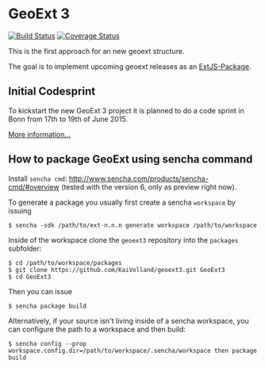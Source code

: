 # GeoExt 3

[![Build Status](https://travis-ci.org/KaiVolland/geoext3.svg?branch=master)](https://travis-ci.org/KaiVolland/geoext3) [![Coverage Status](https://coveralls.io/repos/KaiVolland/geoext3/badge.svg)](https://coveralls.io/r/KaiVolland/geoext3)

This is the first approach for an new geoext structure.

The goal is to implement upcoming geoext releases as an 
[ExtJS-Package](http://docs.sencha.com/cmd/5.x/cmd_packages/cmd_packages.html).

## Initial Codesprint
To kickstart the new GeoExt 3 project it is planned to do a code sprint in Bonn from 17th to 19th of June 2015.

[More information...](https://github.com/geoext/geoext3/wiki/GeoExt-3-Codesprint)

## How to package GeoExt using sencha command

Install `sencha cmd`: http://www.sencha.com/products/sencha-cmd/#overview (tested with the
version 6, only as preview right now).

To generate a package you usually first create a sencha `workspace` by issuing

```
$ sencha -sdk /path/to/ext-n.n.n generate workspace /path/to/workspace
```

Inside of the workspace clone the `geoext3` repository into the `packages` subfolder:

```
$ cd /path/to/workspace/packages
$ git clone https://github.com/KaiVolland/geoext3.git GeoExt3
$ cd GeoExt3
```

Then you can issue

```
$ sencha package build
```

Alternatively, if your source isn't living inside of a sencha workspace, you can configure the path to a workspace and then build:

```
$ sencha config --prop workspace.config.dir=/path/to/workspace/.sencha/workspace then package build
```

